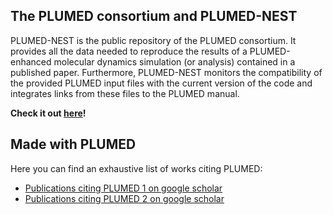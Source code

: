 The PLUMED consortium and PLUMED-NEST
-----------------------------

PLUMED-NEST is the public repository of the PLUMED consortium. It provides all the data needed to reproduce the results of a PLUMED-enhanced molecular dynamics simulation (or analysis) contained in a published paper. Furthermore, PLUMED-NEST monitors the compatibility of the provided PLUMED input files with the current version of the code and integrates links from these files to the PLUMED manual.

**Check it out [here](https://plumed.github.io/plumed-nest-site/)!**


Made with PLUMED
-----------------------------

Here you can find an exhaustive list of works citing PLUMED:

* [Publications citing PLUMED 1 on google scholar](http://goo.gl/iASDth)
* [Publications citing PLUMED 2 on google scholar](http://goo.gl/Sn4Mn9)
